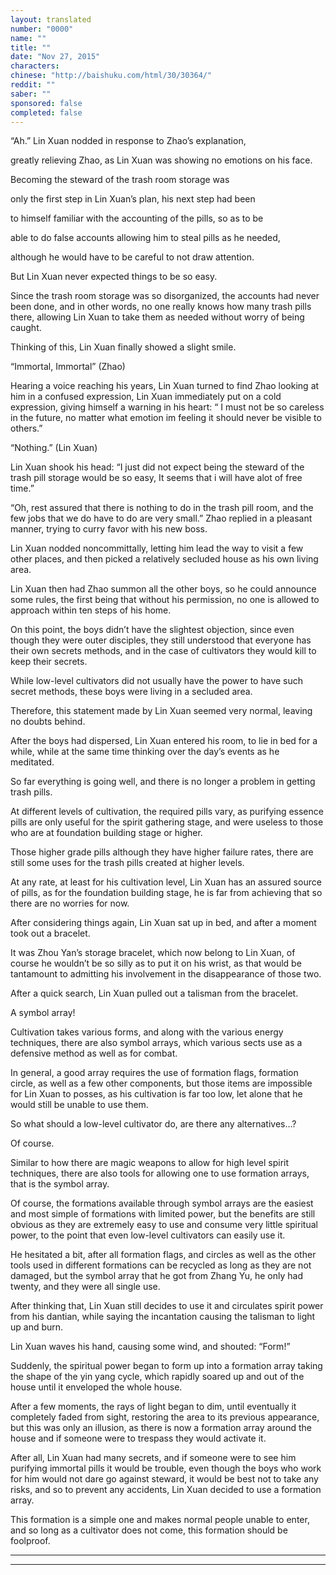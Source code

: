```yaml
---
layout: translated
number: "0000"
name: ""
title: ""
date: "Nov 27, 2015"
characters:
chinese: "http://baishuku.com/html/30/30364/"
reddit: ""
saber: ""
sponsored: false
completed: false
---
```


“Ah.” Lin Xuan nodded in response to Zhao’s explanation,

greatly relieving Zhao, as Lin Xuan was showing no emotions on his face.

Becoming the steward of the trash room storage was

only the first step in Lin Xuan’s plan, his next step had been

to himself familiar with the accounting of the pills, so as to be

able to do false accounts allowing him to steal pills as he needed,

although he would have to be careful to not draw attention.

But Lin Xuan never expected things to be so easy.

Since the trash room storage was so disorganized, the accounts had never been done, and in other words, no one really knows how many trash pills there, allowing Lin Xuan to take them as needed without worry of being caught.

Thinking of this, Lin Xuan finally showed a slight smile.

“Immortal, Immortal” (Zhao)

Hearing a voice reaching his years, Lin Xuan turned to find Zhao looking at him in a confused expression, Lin Xuan immediately put on a cold expression, giving himself a warning in his heart: “ I must not be so careless in the future, no matter what emotion im feeling it should never be visible to others.”

“Nothing.” (Lin Xuan)

Lin Xuan shook his head: “I just did not expect being the steward of the trash pill storage would be so easy, It seems that i will have alot of free time.”

“Oh, rest assured that there is nothing to do in the trash pill room, and the few jobs that we do have to do are very small.” Zhao replied in a pleasant manner, trying to curry favor with his new boss.

Lin Xuan nodded noncommittally, letting him lead the way to visit a few other places, and then picked a relatively secluded house as his own living area.

Lin Xuan then had Zhao summon all the other boys, so he could announce some rules, the first being that without his permission, no one is allowed to approach within ten steps of his home.

On this point, the boys didn’t have the slightest objection, since even though they were outer disciples, they still understood that everyone has their own secrets methods, and in the case of cultivators they would kill to keep their secrets.

While low-level cultivators did not usually have the power to have such secret methods, these boys were living in a secluded area.

Therefore, this statement made by Lin Xuan seemed very normal, leaving no doubts behind.

After the boys had dispersed, Lin Xuan entered his room, to lie in bed for a while, while at the same time thinking over the day’s events as he meditated.

So far everything is going well, and there is no longer a problem in getting trash pills.

At different levels of cultivation, the required pills vary, as purifying essence pills are only useful for the spirit gathering stage, and were useless to those who are at foundation building stage or higher.

Those higher grade pills although they have higher failure rates, there are still some uses for the trash pills created at higher levels.

At any rate, at least for his cultivation level, Lin Xuan has an assured source of pills, as for the foundation building stage, he is far from achieving that so there are no worries for now.

After considering things again, Lin Xuan sat up in bed, and after a moment took out a bracelet.

It was Zhou Yan’s storage bracelet, which now belong to Lin Xuan, of course he wouldn’t be so silly as to put it on his wrist, as that would be tantamount to admitting his involvement in the disappearance of those two.

After a quick search, Lin Xuan pulled out a talisman from the bracelet.

A symbol array!

Cultivation takes various forms, and along with the various energy techniques, there are also symbol arrays, which various sects use as a defensive method as well as for combat.

In general, a good array requires the use of formation flags, formation circle, as well as a few other components, but those items are impossible for Lin Xuan to posses, as his cultivation is far too low, let alone that he would still be unable to use them.

So what should a low-level cultivator do, are there any alternatives…?

Of course.

Similar to how there are magic weapons to allow for high level spirit techniques, there are also tools for allowing one to use formation arrays, that is the symbol array.

Of course, the formations available through symbol arrays are the easiest and most simple of formations with limited power, but the benefits are still obvious as they are extremely easy to use and consume very little spiritual power, to the point that even low-level cultivators can easily use it.

He hesitated a bit, after all formation flags, and circles as well as the other tools used in different formations can be recycled as long as they are not damaged, but the symbol array that he got from Zhang Yu, he only had twenty, and they were all single use.

After thinking that, Lin Xuan still decides to use it and circulates spirit power from his dantian, while saying the incantation causing the talisman to light up and burn.

Lin Xuan waves his hand, causing some wind, and shouted: “Form!”

Suddenly, the spiritual power began to form up into a formation array taking the shape of the yin yang cycle, which rapidly soared up and out of the house until it enveloped the whole house.

After a few moments, the rays of light began to dim, until eventually it completely faded from sight, restoring the area to its previous appearance, but this was only an illusion, as there is now a formation array around the house and if someone were to trespass they would activate it.

After all, Lin Xuan had many secrets, and if someone were to see him purifying immortal pills it would be trouble, even though the boys who work for him would not dare go against  steward, it would be best not to take any risks, and so to prevent any accidents, Lin Xuan decided to use a formation array.

This formation is a simple one and makes normal people unable to enter, and so long as a cultivator does not come, this formation should be foolproof.

- - -
- - -

[^1]:
